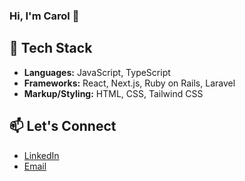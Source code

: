 ### Hi, I'm Carol 👋

## 🚀 Tech Stack
- **Languages:** JavaScript, TypeScript
- **Frameworks:** React, Next.js, Ruby on Rails, Laravel
- **Markup/Styling:** HTML, CSS, Tailwind CSS

## 📫 Let's Connect
- [LinkedIn](https://www.linkedin.com/in/carolina-valladares-642b561a1/)
- [Email](mailto:carolinalimacvalladares@gmail.com)



<!--
**carolinavalladares/carolinavalladares** is a ✨ _special_ ✨ repository because its `README.md` (this file) appears on your GitHub profile.

Here are some ideas to get you started:

- 🔭 I’m currently working on ...
- 🌱 I’m currently learning ...
- 👯 I’m looking to collaborate on ...
- 🤔 I’m looking for help with ...
- 💬 Ask me about ...
- 📫 How to reach me: ...
- 😄 Pronouns: ...
- ⚡ Fun fact: ...
-->
